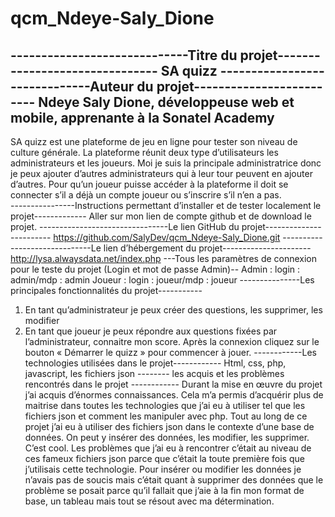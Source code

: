 # qcm_Ndeye-Saly_Dione
-----------------------------Titre du projet-------------------------------
SA quizz
------------------------------Auteur du projet-------------------------
Ndeye Saly Dione, développeuse web et mobile, apprenante à la Sonatel Academy 
-------------------------------------	
SA quizz est une plateforme de jeu en ligne pour tester son niveau de culture générale. La plateforme réunit deux type d’utilisateurs les administrateurs et les joueurs. Moi je suis la principale administratrice donc je peux ajouter d’autres administrateurs qui à leur tour peuvent en ajouter d’autres. Pour qu’un joueur puisse accéder à la plateforme il doit se connecter s’il a déjà un compte joueur ou s’inscrire s’il n’en a pas.  
----------------Instructions permettant d’installer et de tester localement le projet-------------
Aller sur mon lien de compte github et de download le projet.
--------------------------------Le lien GitHub du projet------------------------
https://github.com/SalyDev/qcm_Ndeye-Saly_Dione.git
------------------------------Le lien d’hébergement du projet----------------------
http://lysa.alwaysdata.net/index.php
---Tous les paramètres de connexion pour le teste du projet (Login et mot de passe Admin)--
Admin : login : admin/mdp : admin 
Joueur : login : joueur/mdp : joueur
---------------Les principales fonctionnalités du projet-----------
1.	En tant qu’administrateur je peux créer des questions, les supprimer, les modifier
2.	En tant que joueur je peux répondre aux questions fixées par l’administrateur, connaitre mon score. Après la connexion cliquez sur le bouton « Démarrer le quizz » pour commencer à jouer.
------------Les technologies utilisées dans le projet------------
Html, css, php, javascript, les fichiers json
-------- les acquis et les problèmes rencontrés dans le projet ------------
Durant la mise en œuvre du projet j’ai acquis d’énormes connaissances. Cela m’a permis d’acquérir plus de maitrise dans toutes les technologies que j’ai eu à utiliser tel que les fichiers json et comment les manipuler avec php. Tout au long de ce projet j’ai eu à utiliser des fichiers json dans le contexte d’une base de données. On peut y insérer des données, les modifier, les supprimer. C’est cool.
Les problèmes que j’ai eu à rencontrer c’était au niveau de ces fameux fichiers json parce que c’était la toute première fois que j’utilisais cette technologie. Pour insérer ou modifier les données je n’avais pas de soucis mais c’était quant à supprimer des données que le problème se posait parce qu’il fallait que j’aie à la fin mon format de base, un tableau mais tout se résout avec  ma détermination.

